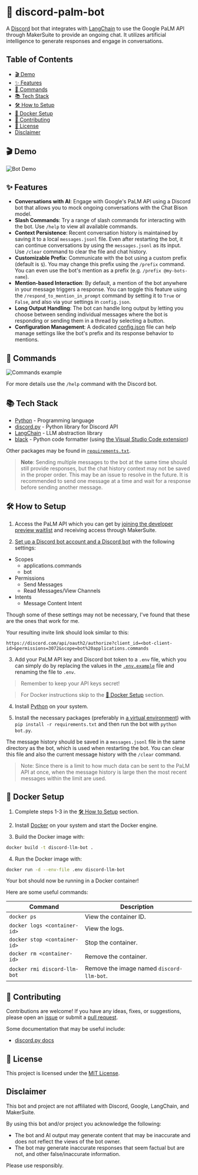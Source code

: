 # 🌴 discord-palm-bot

A [Discord](https://discord.com) bot that integrates with [LangChain](https://www.langchain.com/) to use the Google PaLM API through MakerSuite to provide an ongoing chat. It utilizes artificial intelligence to generate responses and engage in conversations.

## Table of Contents

-   [🎬 Demo](#🎬-demo)
-   [✨ Features](#✨-features)
-   [📖 Commands](#📖-commands)
-   [📚 Tech Stack](#📚-tech-stack)
-   [🛠 How to Setup](#🛠-how-to-setup)
-   [🌊 Docker Setup](#🌊-docker-setup)
-   [🤝 Contributing](#🤝-contributing)
-   [📝 License](#📝-license)
-   [Disclaimer](#disclaimer)

## 🎬 Demo

![Bot Demo](demo.png)

## ✨ Features

-   **Conversations with AI**: Engage with Google's PaLM API using a Discord bot that allows you to mock ongoing conversations with the Chat Bison model.
-   **Slash Commands**: Try a range of slash commands for interacting with the bot. Use `/help` to view all available commands.
-   **Context Persistence**: Recent conversation history is maintained by saving it to a local `messages.jsonl` file. Even after restarting the bot, it can continue conversations by using the `messages.jsonl` as its input. Use `/clear` command to clear the file and chat history.
-   **Customizable Prefix**: Communicate with the bot using a custom prefix (default is `$`). You may change this prefix using the `/prefix` command. You can even use the bot's mention as a prefix (e.g. `/prefix @my-bots-name`).
-   **Mention-based Interaction**: By default, a mention of the bot anywhere in your message triggers a response. You can toggle this feature using the `/respond_to_mention_in_prompt` command by setting it to `True` or `False`, and also via your settings in `config.json`.
-   **Long Output Handling**: The bot can handle long output by letting you choose between sending individual messages where the bot is responding or sending them in a thread by selecting a button.
-   **Configuration Management**: A dedicated [config.json](config.json) file can help manage settings like the bot's prefix and its response behavior to mentions.

## 📖 Commands

![Commands example](commands-example.png)

For more details use the `/help` command with the Discord bot.

## 📚 Tech Stack

-   [Python](https://www.python.org/) - Programming language
-   [discord.py](https://discordpy.readthedocs.io/en/stable/) - Python library for Discord API
-   [LangChain](https://www.langchain.com/) - LLM abstraction library
-   [black](https://github.com/psf/black) - Python code formatter (using [the Visual Studio Code extension](https://marketplace.visualstudio.com/items?itemName=ms-python.black-formatter))

Other packages may be found in [`requirements.txt`](requirements.txt).

> **Note**: Sending multiple messages to the bot at the same time should still provide responses, but the chat history context may not be saved in the proper order. This may be an issue to resolve in the future. It is recommended to send one message at a time and wait for a response before sending another message.

## 🛠 How to Setup

1. Access the PaLM API which you can get by [joining the developer preview waitlist](https://developers.generativeai.google/) and receiving access through MakerSuite.

2. [Set up a Discord bot account and a Discord bot](https://discordpy.readthedocs.io/en/stable/discord.html) with the following settings:

-   Scopes
    -   applications.commands
    -   bot
-   Permissions
    -   Send Messages
    -   Read Messages/View Channels
-   Intents
    -   Message Content Intent

Though some of these settings may not be necessary, I've found that these are the ones that work for me.

Your resulting invite link should look similar to this:

```
https://discord.com/api/oauth2/authorize?client_id=<bot-client-id>&permissions=3072&scope=bot%20applications.commands
```

3. Add your PaLM API key and Discord bot token to a `.env` file, which you can simply do by replacing the values in the [`.env.example`](.env.example) file and renaming the file to `.env`.

> Remember to keep your API keys secret!

> For Docker instructions skip to the [🌊 Docker Setup](#🌊-docker-setup) section.

4. Install [Python](https://www.python.org/downloads/) on your system.

5. Install the necessary packages (preferably in [a virtual environment](https://realpython.com/python-virtual-environments-a-primer/)) with `pip install -r requirements.txt` and then run the bot with `python bot.py`.

The message history should be saved in a `messages.jsonl` file in the same directory as the bot, which is used when restarting the bot. You can clear this file and also the current message history with the `/clear` command.

> Note: Since there is a limit to how much data can be sent to the PaLM API at once, when the message history is large then the most recent messages within the limit are used.

## 🌊 Docker Setup

1. Complete steps 1-3 in the [🛠 How to Setup](#🛠-how-to-setup) section.

2. Install [Docker](https://www.docker.com/) on your system and start the Docker engine.

3. Build the Docker image with:

```bash
docker build -t discord-llm-bot .
```

4. Run the Docker image with:

```bash
docker run -d --env-file .env discord-llm-bot
```

Your bot should now be running in a Docker container!

Here are some useful commands:

| Command                      | Description                               |
| ---------------------------- | ----------------------------------------- |
| `docker ps`                  | View the container ID.                    |
| `docker logs <container-id>` | View the logs.                            |
| `docker stop <container-id>` | Stop the container.                       |
| `docker rm <container-id>`   | Remove the container.                     |
| `docker rmi discord-llm-bot` | Remove the image named `discord-llm-bot`. |

## 🤝 Contributing

Contributions are welcome! If you have any ideas, fixes, or suggestions, please open an [issue](https://github.com/rzmk/discord-palm-bot/issues) or submit a [pull request](https://github.com/rzmk/discord-palm-bot/pulls).

Some documentation that may be useful include:

-   [discord.py docs](https://discordpy.readthedocs.io/en/stable/)

## 📝 License

This project is licensed under the [MIT License](LICENSE).

## Disclaimer

This bot and project are not affiliated with Discord, Google, LangChain, and MakerSuite.

By using this bot and/or project you acknowledge the following:

-   The bot and AI output may generate content that may be inaccurate and does not reflect the views of the bot owner.
-   The bot may generate inaccurate responses that seem factual but are not, and other false/inaccurate information.

Please use responsibly.
